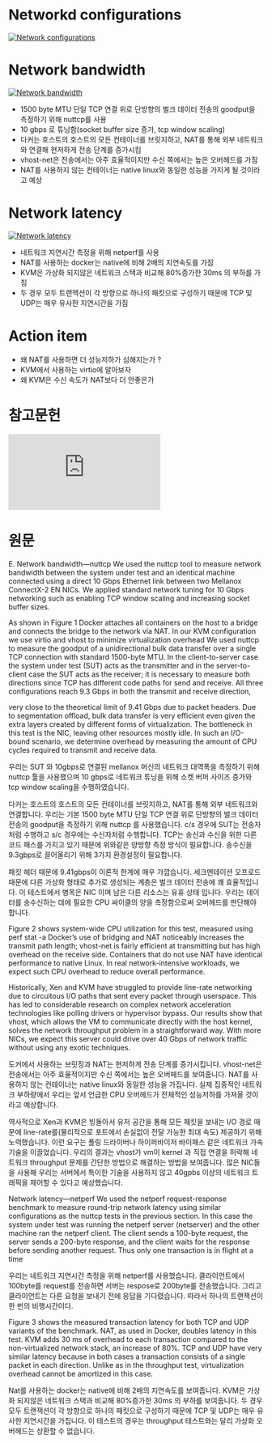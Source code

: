 
Networkd configurations 
=======================

[![Network configurations](https://github.com/leeplay/study/blob/master/etc/nicstack.PNG?raw=true)]()

Network bandwidth
==================

[![Network bandwidth](https://github.com/leeplay/study/blob/master/etc/bandwidth.PNG?raw=true)]()

- 1500 byte MTU 단일 TCP 연결 위로 단방향의 벌크 데이터 전송의 goodput을 측정하기 위해 nuttcp를 사용
- 10 gbps 로 튜닝함(socket buffer size 증가, tcp window scaling)
- 다커는 호스트의 호스트의 모든 컨테이너를 브릿지하고, NAT를 통해 외부 네트워크와 연결해 현저하게 전송 단계를 증가시킴
- vhost-net은 전송에서는 아주 효율적이지만 수신 쪽에서는 높은 오버헤드를 가짐
- NAT를 사용하지 않는 컨테이너는 native linux와 동일한 성능을 가지게 될 것이라고 예상 

Network latency
================

[![Network latency](https://github.com/leeplay/study/blob/master/etc/latency.PNG?raw=true)]()

- 네트워크 지연시간 측정을 위해 netperf를 사용  
- NAT를 사용하는 docker는 native에 비해 2배의 지연속도를 가짐
- KVM은 가상화 되지않은 네트워크 스택과 비교해 80%증가한 30ms 의 부하를 가짐
- 두 경우 모두 트랜잭션이 각 방향으로 하나의 패킷으로 구성하기 때문에 TCP 및 UDP는 매우 유사한 지연시간을 가짐


Action item
===========

- 왜 NAT를 사용하면 더 성능저하가 심해지는가 ?
- KVM에서 사용하는 virtio에 알아보자 
- 왜 KVM은 수신 속도가 NAT보다 더 안좋은가

참고문헌 
=======

[![IBM Research Report - An Updated Preformance Comparison of Virtual Machines and Linux Containers](http://domino.research.ibm.com/library/cyberdig.nsf/papers/0929052195DD819C85257D2300681E7B/$File/rc25482.pdf)]()

원문 
=====

E. Network bandwidth—nuttcp
We used the nuttcp tool to measure network bandwidth between the system under test and an identical machine connected using a direct 10 Gbps Ethernet link between two Mellanox ConnectX-2 EN NICs. We applied standard network tuning for 10 Gbps networking such as enabling TCP window scaling and increasing socket buffer sizes. 

As shown in Figure 1
Docker attaches all containers on the host to a bridge and connects the bridge to the network via NAT. In our KVM configuration we use virtio and vhost to minimize virtualization overhead We used nuttcp to measure the goodput of a unidirectional bulk data transfer over a single TCP connection with standard 1500-byte MTU. In the client-to-server case the system under test (SUT) acts as the transmitter and in the server-to-client case the SUT acts as the receiver; it is necessary to measure both directions since TCP has different code paths for send and receive. All three configurations reach 9.3 Gbps in both the transmit and receive direction, 

very close to the theoretical limit of 9.41 Gbps due to packet headers. Due to segmentation offload, bulk data transfer is very efficient even given the extra layers created by different forms of virtualization. The bottleneck in this test is the NIC, leaving other resources mostly idle. In such an I/O-bound scenario, we determine overhead by measuring the amount of CPU cycles required to transmit and receive data. 

우리는 SUT 와 10gbps로 연결된 mellanox 머신의 네트워크 대역폭을 측정하기 위해 nuttcp 툴을 사용했으며 10 gbps로 네트워크 튜닝을 위해 소켓 버퍼 사이즈 증가와 tcp window scaling을 수행하였습니다. 

다커는 호스트의 호스트의 모든 컨테이너를 브릿지하고, NAT를 통해 외부 네트워크와 연결합니다. 우리는 기본 1500 byte MTU 단일 TCP 연결 위로 단방향의 벌크 데이터 전송의 goodput을 측정하기 위해 nuttcp 를 사용했습니다. c/s 경우에 SUT는 전송자처럼 수행하고 s/c 경우에는 수신자처럼 수행합니다. TCP는 송신과 수신을 위한 다른 코드 패스를 가지고 있기 때문에 위와같은 양방향 측정 방식이 필요합니다. 송수신을 9.3gbps로 끌어올리기 위해 3가지 환경설정이 필요합니다. 

패킷 헤더 때문에 9.41gbps이 이론적 한계에 매우 가깝습니다. 세크멘테이션 오프로드 때문에 다른 가상화 형태로 추가로 생성되는 계층은 벌크 데이터 전송에 꽤 효율적입니다. 이 테스트에서 병목은 NIC 이며 남은 다른 리소스는 유휴 상태 입니다. 우리는 데이터를 송수신하는 데에 필요한 CPU 싸이클의 양을 측정함으로써 오버헤드를 판단해야 합니다. 

Figure 2 shows 
system-wide CPU utilization for this test, measured using perf stat -a Docker’s use of bridging and NAT noticeably increases the transmit path length; vhost-net is fairly efficient at transmitting but has high overhead on the receive side. Containers that do not use NAT have identical performance to native Linux. In real network-intensive workloads, we expect such CPU overhead to reduce overall performance.

Historically, Xen and KVM have struggled to provide line-rate networking due to circuitous I/O paths that sent every packet through userspace. This has led to considerable research on complex network acceleration technologies like polling drivers or hypervisor bypass. Our results show that vhost, which allows the VM to communicate directly with the host kernel, solves the network throughput problem in a straightforward way. With more NICs, we expect this server could drive over 40 Gbps of network traffic without using any exotic techniques.

도커에서 사용하는 브릿징과 NAT는 현저하게 전송 단계를 증가시킵니다. vhost-net은 전송에서는 아주 효율적이지만 수신 쪽에서는 높은 오버헤드를 보여줍니다. NAT를 사용하지 않는 컨테이너는 native linux와 동일한 성능을 가집니다.  실제 집중적인 네트워크 부하량에서 우리는 앞서 언급한 CPU 오버헤드가 전체적인 성능저하를 가져올 것이라고 예상합니다.

역사적으로 Xen과 KVM은 빙돌아서 유저 공간을 통해 모든 패킷을 보내는 I/O 경로 때문에 line-rate를(물리적으로 포트에서 손실없이 전달 가능한 최대 속도) 제공하기 위해 노력했습니다. 이런 요구는 폴링 드라이버나 하이퍼바이저 바이패스 같은 네트워크 가속 기술을 이끌었습니다. 우리의 결과는 vhost가 vm이 kernel 과 직접 연결을 허락해 네트워크 throughput 문제를 간단한 방법으로 해결하는 방법을 보여줍니다. 많은 NIC들을 사용해 우리는 서버에서 특이한 기술을 사용하지 않고 40gpbs 이상의 네트워크 트래픽을 제어할 수 있다고 예상했습니다. 

Network latency—netperf
We used the netperf request-response benchmark to measure round-trip network latency using similar configurations as
the nuttcp tests in the previous section. In this case the system under test was running the netperf server (netserver) and the other machine ran the netperf client.  The client sends a 100-byte request, the server sends a 200-byte response, and the client waits for the response before sending another request. Thus only one transaction is in flight at a time

우리는 네트워크 지연시간 측정을 위해 netperf를 사용했습니다. 클라이언트에서 100byte를 request를 전송하면 서버는 respose로 200byte를 전송했습니다. 그리고 클라이언트는 다른 요청을 보내기 전에 응답을 기다렸습니다. 따라서 하나의 트랜잭션이 한 번의 비행시간이다. 

Figure 3 shows the measured transaction latency for both TCP and UDP variants of the benchmark. NAT, as used in Docker, doubles latency in this test. KVM adds 30 ms of overhead to each transaction compared to the non-virtualized network stack, an increase of 80%. TCP and UDP have very similar latency because in both cases a transaction consists of a single packet in each direction. Unlike as in the throughput test, virtualization overhead cannot be amortized in this case.

Nat를 사용하는 docker는 native에 비해 2배의 지연속도를 보여줍니다. KVM은 가상화 되지않은 네트워크 스택과 비교해 80%증가한 30ms 의 부하를 보여줍니다. 두 경우 모두 트랜잭션이 각 방향으로 하나의 패킷으로 구성하기 때문에 TCP 및 UDP는 매우 유사한 지연시간을 가집니다. 이 테스트의 경우는 throughput 테스트와는 달리 가상화 오버헤드는 상환할 수 없습니다.  
